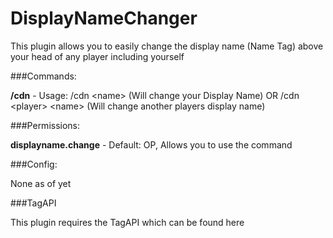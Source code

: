 DisplayNameChanger
==================
This plugin allows you to easily change the display name (Name Tag) above your head of any player including yourself 

###Commands:

**/cdn** - Usage: /cdn \<name\> (Will change your Display Name) OR /cdn \<player\> \<name\> (Will change another players display name) 

###Permissions:

**displayname.change** - Default: OP, Allows you to use the command

###Config:

None as of yet

###TagAPI

This plugin requires the TagAPI which can be found here
